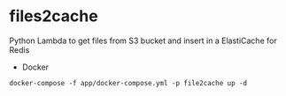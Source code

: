 # files2cache
Python Lambda to get files from S3 bucket and insert in a ElastiCache for Redis

* Docker
```
docker-compose -f app/docker-compose.yml -p file2cache up -d
```

